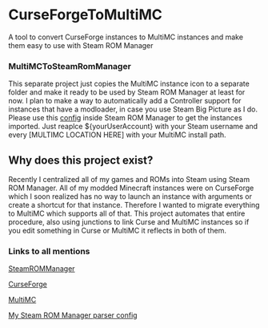 # CurseForgeToMultiMC
A tool to convert CurseForge instances to MultiMC instances and make them easy to use with Steam ROM Manager

### MultiMCToSteamRomManager
This separate project just copies the MultiMC instance icon to a separate folder and make it ready to be used by Steam ROM Manager at least for now. I plan to make a way to automatically add a Controller support for instances that have a modloader, in case you use Steam Big Picture as I do. Please use this [config](https://github.com/Xferno2/CurseForgeToMultiMC/blob/master/SteamROMManagerConfig.txt) inside Steam ROM Manager to get the instances imported. Just reaplce ${yourUserAccount} with your Steam username and every [MULTIMC LOCATION HERE] with your MultiMC install path.

## Why does this project exist?
Recently I centralized all of my games and ROMs into Steam using Steam ROM Manager. All of my modded Minecraft instances were on CurseForge which I soon realized has no way to launch an instance with arguments or create a shortcut for that instance. Therefore I wanted to migrate everything to MultiMC which supports all of that.
This project automates that entire procedure, also using junctions to link Curse and MultiMC instances so if you edit something in Curse or MultiMC it reflects in both of them.

### Links to all mentions
[SteamROMManager](https://github.com/SteamGridDB/steam-rom-manager)

[CurseForge](https://www.curseforge.com/)

[MultiMC](https://multimc.org/)

[My Steam ROM Manager parser config](https://github.com/Xferno2/CurseForgeToMultiMC/blob/master/SteamROMManagerConfig.txt)
